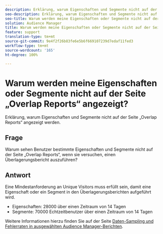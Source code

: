 ```yaml
---
description: Erklärung, warum Eigenschaften und Segmente nicht auf der Seite „Overlap Reports“ angezeigt werden.
seo-description: Erklärung, warum Eigenschaften und Segmente nicht auf der Seite „Overlap Reports“ angezeigt werden.
seo-title: Warum werden meine Eigenschaften oder Segmente nicht auf der Seite „Overlap Reports“ angezeigt?
solution: Audience Manager
title: Warum werden meine Eigenschaften oder Segmente nicht auf der Seite „Overlap Reports“ angezeigt?
feature: support
translation-type: tm+mt
source-git-commit: 9e4f2f26b83fe6e5b6f669107239d7edaf11fed3
workflow-type: tm+mt
source-wordcount: '165'
ht-degree: 100%

---
```



# Warum werden meine Eigenschaften oder Segmente nicht auf der Seite „Overlap Reports“ angezeigt?

Erklärung, warum Eigenschaften und Segmente nicht auf der Seite „Overlap Reports“ angezeigt werden.

## Frage

Warum sehen Benutzer bestimmte Eigenschaften und Segmente nicht auf der Seite „Overlap Reports“, wenn sie versuchen, einen Überlagerungsbericht auszuführen?

## Antwort

Eine Mindestanforderung an Unique Visitors muss erfüllt sein, damit eine Eigenschaft oder ein Segment in den Überlagerungsberichten aufgeführt wird.

* Eigenschaften: 28000 über einen Zeitraum von 14 Tagen
* Segmente: 70000 Echtzeitbenutzer über einen Zeitraum von 14 Tagen

Weitere Informationen hierzu finden Sie auf der Seite [Daten-Sampling und Fehlerraten in ausgewählten Audience Manager-Berichten](..//reporting/report-sampling.md).
